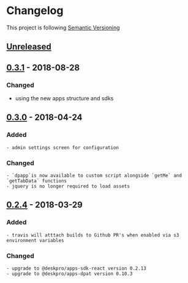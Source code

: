 # Changelog

This project is following [Semantic Versioning](http://semver.org)

## [Unreleased][]

## [0.3.1][] - 2018-08-28

### Changed

 - using the new apps structure and sdks

## [0.3.0][] - 2018-04-24

### Added

    - admin settings screen for configuration

### Changed

    - `dpapp`is now available to custom script alongside `getMe` and `getTabData` functions
    - jquery is no longer required to load assets 

## [0.2.4][] - 2018-03-29

### Added

    - travis will atttach builds to Github PR's when enabled via s3 environment variables

### Changed

    - upgrade to @deskpro/apps-sdk-react version 0.2.13
    - upgrade to @deskpro/apps-dpat version 0.10.3


[Unreleased]: https://github.com/DeskproApps/custom-javascript/compare/v0.3.1...HEAD
[0.3.1]: https://github.com/DeskproApps/custom-javascript/compare/v0.3.0...v0.3.1
[0.3.0]: https://github.com/DeskproApps/custom-javascript/compare/v0.2.5...v0.3.0
[0.2.4]: https://github.com/DeskproApps/custom-javascript/tree/v0.2.4
